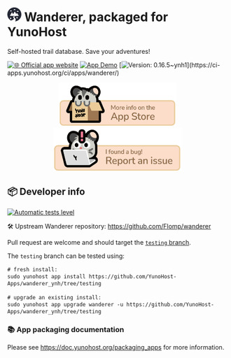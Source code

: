 <!--
N.B.: This README was automatically generated by <https://github.com/YunoHost/apps_tools/blob/main/readme_generator>
It shall NOT be edited by hand.
-->

<h1>
  <img src="https://raw.githubusercontent.com/YunoHost/apps/main/logos/wanderer.png" width="32px" alt="Logo of Wanderer">
  Wanderer, packaged for YunoHost
</h1>

Self-hosted trail database. Save your adventures! 

[![🌐 Official app website](https://img.shields.io/badge/Official_app_website-darkgreen?style=for-the-badge)](https://wanderer.to/)
[![App Demo](https://img.shields.io/badge/App_Demo-blue?style=for-the-badge)](https://demo.wanderer.to/)
[![Version: 0.16.5~ynh1](https://img.shields.io/badge/Version-0.16.5~ynh1-rgba(0,150,0,1)?style=for-the-badge)](https://ci-apps.yunohost.org/ci/apps/wanderer/)

<div align="center">
<a href="https://apps.yunohost.org/app/wanderer"><img height="100px" src="https://github.com/YunoHost/yunohost-artwork/raw/refs/heads/main/badges/neopossum-badges/badge_more_info_on_the_appstore.svg"/></a>
<a href="https://github.com/YunoHost-Apps/wanderer_ynh/issues"><img height="100px" src="https://github.com/YunoHost/yunohost-artwork/raw/refs/heads/main/badges/neopossum-badges/badge_report_an_issue.svg"/></a>
</div>

## 📦 Developer info

[![Automatic tests level](https://apps.yunohost.org/badge/cilevel/wanderer)](https://ci-apps.yunohost.org/ci/apps/wanderer/)

🛠️ Upstream Wanderer repository: <https://github.com/Flomp/wanderer>

Pull request are welcome and should target the [`testing` branch](https://github.com/YunoHost-Apps/wanderer_ynh/tree/testing).

The `testing` branch can be tested using:
```
# fresh install:
sudo yunohost app install https://github.com/YunoHost-Apps/wanderer_ynh/tree/testing

# upgrade an existing install:
sudo yunohost app upgrade wanderer -u https://github.com/YunoHost-Apps/wanderer_ynh/tree/testing
```

### 📚 App packaging documentation

Please see <https://doc.yunohost.org/packaging_apps> for more information.